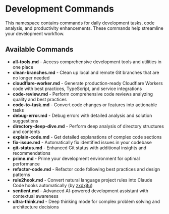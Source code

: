 # Development Commands

This namespace contains commands for daily development tasks, code analysis, and productivity enhancements. These commands help streamline your development workflow.

## Available Commands

- **all-tools.md** - Access comprehensive development tools and utilities in one place
- **clean-branches.md** - Clean up local and remote Git branches that are no longer needed
- **cloudflare-worker.md** - Generate production-ready Cloudflare Workers code with best practices, TypeScript, and service integrations
- **code-review.md** - Perform comprehensive code reviews analyzing quality and best practices
- **code-to-task.md** - Convert code changes or features into actionable tasks
- **debug-error.md** - Debug errors with detailed analysis and solution suggestions
- **directory-deep-dive.md** - Perform deep analysis of directory structures and contents
- **explain-code.md** - Get detailed explanations of complex code sections
- **fix-issue.md** - Automatically fix identified issues in your codebase
- **git-status.md** - Enhanced Git status with additional insights and recommendations
- **prime.md** - Prime your development environment for optimal performance
- **refactor-code.md** - Refactor code following best practices and design patterns
- **rule2hook.md** - Convert natural language project rules into Claude Code hooks automatically (by [zxdxjtu](https://github.com/zxdxjtu/claudecode-rule2hook))
- **sentient.md** - Advanced AI-powered development assistant with contextual awareness
- **ultra-think.md** - Deep thinking mode for complex problem solving and architecture decisions